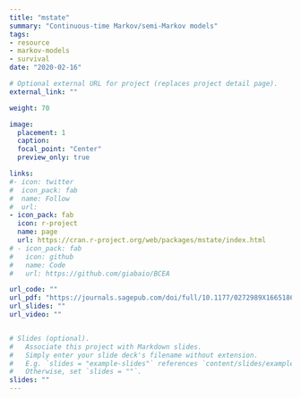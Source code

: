 ```yaml
---
title: "mstate"
summary: "Continuous-time Markov/semi-Markov models"
tags:
- resource
- markov-models
- survival
date: "2020-02-16"

# Optional external URL for project (replaces project detail page).
external_link: ""

weight: 70

image: 
  placement: 1
  caption: 
  focal_point: "Center"
  preview_only: true

links:
#- icon: twitter
#  icon_pack: fab
#  name: Follow
#  url: 
- icon_pack: fab
  icon: r-project
  name: page
  url: https://cran.r-project.org/web/packages/mstate/index.html
# - icon_pack: fab
#   icon: github
#   name: Code
#   url: https://github.com/giabaio/BCEA

url_code: ""
url_pdf: "https://journals.sagepub.com/doi/full/10.1177/0272989X16651869"
url_slides: ""
url_video: ""


# Slides (optional).
#   Associate this project with Markdown slides.
#   Simply enter your slide deck's filename without extension.
#   E.g. `slides = "example-slides"` references `content/slides/example-slides.md`.
#   Otherwise, set `slides = ""`.
slides: ""
---
```

